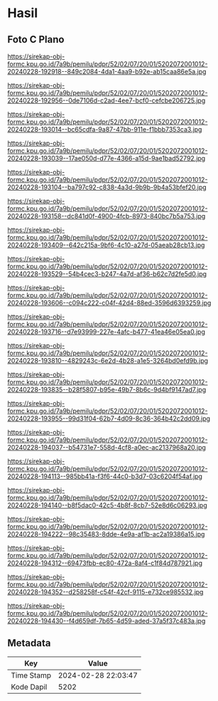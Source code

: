 # Hasil

## Foto C Plano

https://sirekap-obj-formc.kpu.go.id/7a9b/pemilu/pdpr/52/02/07/20/01/5202072001012-20240228-192918--849c2084-4da1-4aa9-b92e-ab15caa86e5a.jpg

https://sirekap-obj-formc.kpu.go.id/7a9b/pemilu/pdpr/52/02/07/20/01/5202072001012-20240228-192956--0de7106d-c2ad-4ee7-bcf0-cefcbe206725.jpg

https://sirekap-obj-formc.kpu.go.id/7a9b/pemilu/pdpr/52/02/07/20/01/5202072001012-20240228-193014--bc65cdfa-9a87-47bb-911e-f1bbb7353ca3.jpg

https://sirekap-obj-formc.kpu.go.id/7a9b/pemilu/pdpr/52/02/07/20/01/5202072001012-20240228-193039--17ae050d-d77e-4366-a15d-9ae1bad52792.jpg

https://sirekap-obj-formc.kpu.go.id/7a9b/pemilu/pdpr/52/02/07/20/01/5202072001012-20240228-193104--ba797c92-c838-4a3d-9b9b-9b4a53bfef20.jpg

https://sirekap-obj-formc.kpu.go.id/7a9b/pemilu/pdpr/52/02/07/20/01/5202072001012-20240228-193158--dc841d0f-4900-4fcb-8973-840bc7b5a753.jpg

https://sirekap-obj-formc.kpu.go.id/7a9b/pemilu/pdpr/52/02/07/20/01/5202072001012-20240228-193409--642c215a-9bf6-4c10-a27d-05aeab28cb13.jpg

https://sirekap-obj-formc.kpu.go.id/7a9b/pemilu/pdpr/52/02/07/20/01/5202072001012-20240228-193529--54b4cec3-b247-4a7d-af36-b62c7d2fe5d0.jpg

https://sirekap-obj-formc.kpu.go.id/7a9b/pemilu/pdpr/52/02/07/20/01/5202072001012-20240228-193606--c094c222-c04f-42d4-88ed-3596d6393259.jpg

https://sirekap-obj-formc.kpu.go.id/7a9b/pemilu/pdpr/52/02/07/20/01/5202072001012-20240228-193716--d7e93999-227e-4afc-b477-41ea46e05ea0.jpg

https://sirekap-obj-formc.kpu.go.id/7a9b/pemilu/pdpr/52/02/07/20/01/5202072001012-20240228-193810--4829243c-6e2d-4b28-a1e5-3264bd0efd9b.jpg

https://sirekap-obj-formc.kpu.go.id/7a9b/pemilu/pdpr/52/02/07/20/01/5202072001012-20240228-193835--b28f5807-b95e-49b7-8b6c-9d4bf9147ad7.jpg

https://sirekap-obj-formc.kpu.go.id/7a9b/pemilu/pdpr/52/02/07/20/01/5202072001012-20240228-193955--99d31f04-62b7-4d09-8c36-364b42c2dd09.jpg

https://sirekap-obj-formc.kpu.go.id/7a9b/pemilu/pdpr/52/02/07/20/01/5202072001012-20240228-194037--b54731e7-558d-4cf8-a0ec-ac2137968a20.jpg

https://sirekap-obj-formc.kpu.go.id/7a9b/pemilu/pdpr/52/02/07/20/01/5202072001012-20240228-194113--985bb41a-f3f6-44c0-b3d7-03c6204f54af.jpg

https://sirekap-obj-formc.kpu.go.id/7a9b/pemilu/pdpr/52/02/07/20/01/5202072001012-20240228-194140--b8f5dac0-42c5-4b8f-8cb7-52e8d6c06293.jpg

https://sirekap-obj-formc.kpu.go.id/7a9b/pemilu/pdpr/52/02/07/20/01/5202072001012-20240228-194222--98c35483-8dde-4e9a-af1b-ac2a19386a15.jpg

https://sirekap-obj-formc.kpu.go.id/7a9b/pemilu/pdpr/52/02/07/20/01/5202072001012-20240228-194312--69473fbb-ec80-472a-8af4-c1f84d787921.jpg

https://sirekap-obj-formc.kpu.go.id/7a9b/pemilu/pdpr/52/02/07/20/01/5202072001012-20240228-194352--d258258f-c54f-42cf-9115-e732ce985532.jpg

https://sirekap-obj-formc.kpu.go.id/7a9b/pemilu/pdpr/52/02/07/20/01/5202072001012-20240228-194430--f4d659df-7b65-4d59-aded-37a5f37c483a.jpg


## Metadata

| Key        | Value               |
| ---------- | ------------------- |
| Time Stamp | 2024-02-28 22:03:47 |
| Kode Dapil | 5202                |



